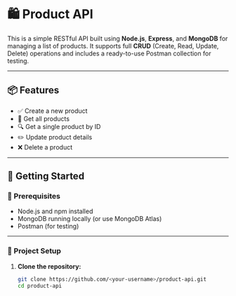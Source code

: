 # 🛍️ Product API

This is a simple RESTful API built using **Node.js**, **Express**, and **MongoDB** for managing a list of products. It supports full **CRUD** (Create, Read, Update, Delete) operations and includes a ready-to-use Postman collection for testing.

---

## 📦 Features

- ✅ Create a new product
- 📄 Get all products
- 🔍 Get a single product by ID
- ✏️ Update product details
- ❌ Delete a product

---

## 🚀 Getting Started

### 🔧 Prerequisites

- Node.js and npm installed
- MongoDB running locally (or use MongoDB Atlas)
- Postman (for testing)

---

### 📁 Project Setup

1. **Clone the repository:**
   ```bash
   git clone https://github.com/<your-username>/product-api.git
   cd product-api
